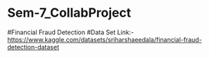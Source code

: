# Sem-7_CollabProject

#Financial Fraud Detection
#Data Set Link:- https://www.kaggle.com/datasets/sriharshaeedala/financial-fraud-detection-dataset
